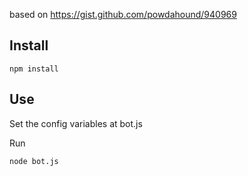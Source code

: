 based on https://gist.github.com/powdahound/940969

## Install

```
npm install
```

## Use

Set the config variables at bot.js

Run
```
node bot.js
``` 
